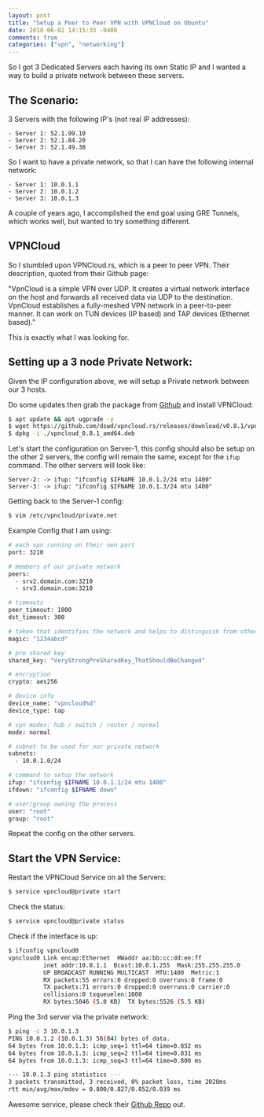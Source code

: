 ```yaml
---
layout: post
title: "Setup a Peer to Peer VPN with VPNCloud on Ubuntu"
date: 2018-06-02 14:15:33 -0400
comments: true
categories: ["vpn", "networking"] 
---
```


So I got 3 Dedicated Servers each having its own Static IP and I wanted a way to build a private network between these servers. 

## The Scenario:

3 Servers with the following IP's (not real IP addresses):

```
- Server 1: 52.1.99.10
- Server 2: 52.1.84.20
- Server 3: 52.1.49.30
```

So I want to have a private network, so that I can have the following internal network:

```
- Server 1: 10.0.1.1
- Server 2: 10.0.1.2
- Server 3: 10.0.1.3
```

A couple of years ago, I accomplished the end goal using GRE Tunnels, which works well, but wanted to try something different.

## VPNCloud

So I stumbled upon VPNCloud.rs, which is a peer to peer VPN. Their description, quoted from their Github page:

"VpnCloud is a simple VPN over UDP. It creates a virtual network interface on the host and forwards all received data via UDP to the destination. VpnCloud establishes a fully-meshed VPN network in a peer-to-peer manner. It can work on TUN devices (IP based) and TAP devices (Ethernet based)."

This is exactly what I was looking for.

## Setting up a 3 node Private Network:

Given the IP configuration above, we will setup a Private network between our 3 hosts. 

Do some updates then grab the package from [Github](https://github.com/dswd/vpncloud.rs/releases) and install VPNCloud:

```bash 
$ apt update && apt ugprade -y
$ wget https://github.com/dswd/vpncloud.rs/releases/download/v0.8.1/vpncloud_0.8.1_amd64.deb
$ dpkg -i ./vpncloud_0.8.1_amd64.deb
```

Let's start the configuration on Server-1, this config should also be setup on the other 2 servers, the config will remain the same, except for the `ifup` command. The other servers will look like:

```
Server-2: -> ifup: "ifconfig $IFNAME 10.0.1.2/24 mtu 1400"
Server-3: -> ifup: "ifconfig $IFNAME 10.0.1.3/24 mtu 1400"
```

Getting back to the Server-1 config:

```bash
$ vim /etc/vpncloud/private.net
```

Example Config that I am using:

```bash
# each vpn running on their own port
port: 3210

# members of our private network
peers:
  - srv2.domain.com:3210
  - srv3.domain.com:3210

# timeouts
peer_timeout: 1800
dst_timeout: 300

# token that identifies the network and helps to distinguish from other networks
magic: "1234abcd"

# pre shared key
shared_key: "VeryStrongPreSharedKey_ThatShouldBeChanged"

# encryption
crypto: aes256

# device info
device_name: "vpncloud%d"
device_type: tap

# vpn modes: hub / switch / router / normal
mode: normal

# subnet to be used for our private network
subnets:
  - 10.0.1.0/24

# command to setup the network
ifup: "ifconfig $IFNAME 10.0.1.1/24 mtu 1400"
ifdown: "ifconfig $IFNAME down"

# user/group owning the process
user: "root"
group: "root"
```

Repeat the config on the other servers.

## Start the VPN Service:

Restart the VPNCloud Service on all the Servers:

```bash
$ service vpncloud@private start
```

Check the status:

```bash
$ service vpncloud@private status
```

Check if the interface is up:

```bash
$ ifconfig vpncloud0
vpncloud0 Link encap:Ethernet  HWaddr aa:bb:cc:dd:ee:ff
          inet addr:10.0.1.1  Bcast:10.0.1.255  Mask:255.255.255.0
          UP BROADCAST RUNNING MULTICAST  MTU:1400  Metric:1
          RX packets:55 errors:0 dropped:0 overruns:0 frame:0
          TX packets:71 errors:0 dropped:0 overruns:0 carrier:0
          collisions:0 txqueuelen:1000
          RX bytes:5046 (5.0 KB)  TX bytes:5526 (5.5 KB)
```

Ping the 3rd server via the private network:

```bash
$ ping -c 3 10.0.1.3
PING 10.0.1.2 (10.0.1.3) 56(84) bytes of data.
64 bytes from 10.0.1.3: icmp_seq=1 ttl=64 time=0.852 ms
64 bytes from 10.0.1.3: icmp_seq=2 ttl=64 time=0.831 ms
64 bytes from 10.0.1.3: icmp_seq=3 ttl=64 time=0.800 ms

--- 10.0.1.3 ping statistics ---
3 packets transmitted, 3 received, 0% packet loss, time 2028ms
rtt min/avg/max/mdev = 0.800/0.827/0.852/0.039 ms
```

Awesome service, please check their [Github Repo](https://github.com/dswd/vpncloud.rs) out.
